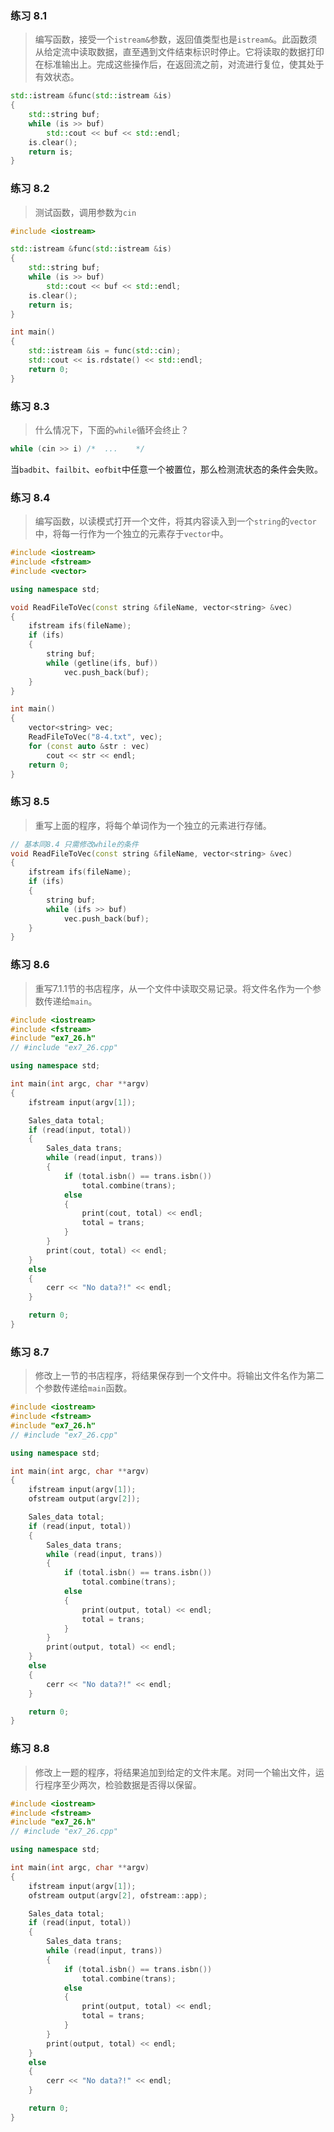 ### 练习 8.1

> 编写函数，接受一个`istream&`参数，返回值类型也是`istream&`。此函数须从给定流中读取数据，直至遇到文件结束标识时停止。它将读取的数据打印在标准输出上。完成这些操作后，在返回流之前，对流进行复位，使其处于有效状态。

```cpp
std::istream &func(std::istream &is)
{
    std::string buf;
    while (is >> buf)
        std::cout << buf << std::endl;
    is.clear();
    return is;
}
```



### 练习 8.2

> 测试函数，调用参数为`cin`

```cpp
#include <iostream>

std::istream &func(std::istream &is)
{
    std::string buf;
    while (is >> buf)
        std::cout << buf << std::endl;
    is.clear();
    return is;
}

int main()
{
    std::istream &is = func(std::cin);
    std::cout << is.rdstate() << std::endl;
    return 0;
}
```



### 练习 8.3

> 什么情况下，下面的`while`循环会终止？

```cpp
while (cin >> i) /*  ...    */
```

当`badbit`、`failbit`、`eofbit`中任意一个被置位，那么检测流状态的条件会失败。



### 练习 8.4

> 编写函数，以读模式打开一个文件，将其内容读入到一个`string`的`vector`中，将每一行作为一个独立的元素存于`vector`中。

```cpp
#include <iostream>
#include <fstream>
#include <vector>

using namespace std;

void ReadFileToVec(const string &fileName, vector<string> &vec)
{
    ifstream ifs(fileName);
    if (ifs)
    {
        string buf;
        while (getline(ifs, buf))
            vec.push_back(buf);
    }
}

int main()
{
    vector<string> vec;
    ReadFileToVec("8-4.txt", vec);
    for (const auto &str : vec)
        cout << str << endl;
    return 0;
}
```



### 练习 8.5

> 重写上面的程序，将每个单词作为一个独立的元素进行存储。

```cpp
// 基本同8.4 只需修改while的条件
void ReadFileToVec(const string &fileName, vector<string> &vec)
{
    ifstream ifs(fileName);
    if (ifs)
    {
        string buf;
        while (ifs >> buf)
            vec.push_back(buf);
    }
}
```



### 练习 8.6

> 重写7.1.1节的书店程序，从一个文件中读取交易记录。将文件名作为一个参数传递给`main`。

```cpp
#include <iostream>
#include <fstream>
#include "ex7_26.h"
// #include "ex7_26.cpp"

using namespace std;

int main(int argc, char **argv)
{
    ifstream input(argv[1]);

    Sales_data total;
    if (read(input, total))
    {
        Sales_data trans;
        while (read(input, trans))
        {
            if (total.isbn() == trans.isbn())
                total.combine(trans);
            else
            {
                print(cout, total) << endl;
                total = trans;
            }
        }
        print(cout, total) << endl;
    }
    else
    {
        cerr << "No data?!" << endl;
    }

    return 0;
}
```



### 练习 8.7

> 修改上一节的书店程序，将结果保存到一个文件中。将输出文件名作为第二个参数传递给`main`函数。

```cpp
#include <iostream>
#include <fstream>
#include "ex7_26.h"
// #include "ex7_26.cpp"

using namespace std;

int main(int argc, char **argv)
{
    ifstream input(argv[1]);
    ofstream output(argv[2]);

    Sales_data total;
    if (read(input, total))
    {
        Sales_data trans;
        while (read(input, trans))
        {
            if (total.isbn() == trans.isbn())
                total.combine(trans);
            else
            {
                print(output, total) << endl;
                total = trans;
            }
        }
        print(output, total) << endl;
    }
    else
    {
        cerr << "No data?!" << endl;
    }

    return 0;
}
```



### 练习 8.8

> 修改上一题的程序，将结果追加到给定的文件末尾。对同一个输出文件，运行程序至少两次，检验数据是否得以保留。

```cpp
#include <iostream>
#include <fstream>
#include "ex7_26.h"
// #include "ex7_26.cpp"

using namespace std;

int main(int argc, char **argv)
{
    ifstream input(argv[1]);
    ofstream output(argv[2], ofstream::app);

    Sales_data total;
    if (read(input, total))
    {
        Sales_data trans;
        while (read(input, trans))
        {
            if (total.isbn() == trans.isbn())
                total.combine(trans);
            else
            {
                print(output, total) << endl;
                total = trans;
            }
        }
        print(output, total) << endl;
    }
    else
    {
        cerr << "No data?!" << endl;
    }

    return 0;
}
```

